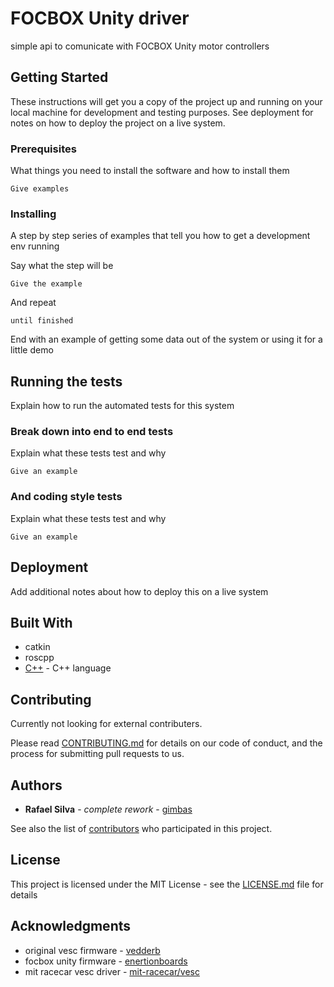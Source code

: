 # FOCBOX Unity driver

simple api to comunicate with FOCBOX Unity motor controllers

## Getting Started

These instructions will get you a copy of the project up and running on your local machine for development and testing purposes. See deployment for notes on how to deploy the project on a live system.

### Prerequisites

What things you need to install the software and how to install them

```
Give examples
```

### Installing

A step by step series of examples that tell you how to get a development env running

Say what the step will be

```
Give the example
```

And repeat

```
until finished
```

End with an example of getting some data out of the system or using it for a little demo

## Running the tests

Explain how to run the automated tests for this system

### Break down into end to end tests

Explain what these tests test and why

```
Give an example
```

### And coding style tests

Explain what these tests test and why

```
Give an example
```

## Deployment

Add additional notes about how to deploy this on a live system

## Built With

* catkin
* roscpp
* [C++](//) - C++ language

## Contributing

Currently not looking for external contributers.

Please read [CONTRIBUTING.md](//) for details on our code of conduct, and the process for submitting pull requests to us.

## Authors

* **Rafael Silva** - *complete rework* - [gimbas](https://github.com/gimbas)

See also the list of [contributors](https://github.com/gimbas/focbox_unity_ros_driver/graphs/contributors) who participated in this project.

## License

This project is licensed under the MIT License - see the [LICENSE.md](LICENSE.md) file for details

## Acknowledgments

* original vesc firmware - [vedderb](https://github.com/vedderb/bldc)
* focbox unity firmware - [enertionboards](https://github.com/EnertionBoards/bldc/tree/unity)
* mit racecar vesc driver - [mit-racecar/vesc](https://github.com/mit-racecar/vesc)
